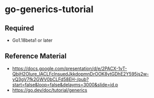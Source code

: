 # go-generics-tutorial

## Required
- Go1.18beta1 or later

## Reference Material
- https://docs.google.com/presentation/d/e/2PACX-1vT-QbiH2Olure_IACLFclnsuedJkkdopmnDrOOK8ytGDhE2Y595js2w-yQ3gV7fk2GWV0bCLFd58EH-/pub?start=false&loop=false&delayms=3000&slide=id.p
- https://go.dev/doc/tutorial/generics
